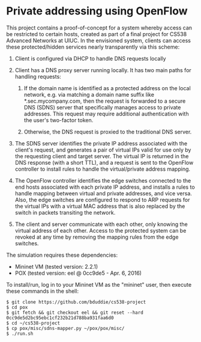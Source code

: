 # Private addressing using OpenFlow

This project contains a proof-of-concept for a system whereby access can be
restricted to certain hosts, created as part of a final project for CS538
Advanced Networks at UIUC. In the envisioned system, clients can access these
protected/hidden services nearly transparently via this scheme:

1. Client is configured via DHCP to handle DNS requests locally

1. Client has a DNS proxy server running locally. It has two main paths for
   handling requests:

   1. If the domain name is identified as a protected address on the local
      network, e.g. via matching a domain name suffix like *.sec.mycompany.com,
      then the request is forwarded to a secure DNS (SDNS) server that
      specifically manages access to private addresses. This request may
      require additional authentication with the user's two-factor token.

   1. Otherwise, the DNS request is proxied to the traditional DNS server.

1. The SDNS server identifies the private IP address associated with the
   client's request, and generates a pair of virtual IPs valid for use only by
   the requesting client and target server. The virtual IP is returned in the
   DNS response (with a short TTL), and a request is sent to the OpenFlow
   controller to install rules to handle the virtual/private address mapping.

1. The OpenFlow controller identifies the edge switches connected to the end
   hosts associated with each private IP address, and installs a rules to
   handle mapping between virtual and private addresses, and vice versa. Also,
   the edge switches are configured to respond to ARP requests for the virtual
   IPs with a virtual MAC address that is also replaced by the switch in
   packets transiting the network.

1. The client and server communicate with each other, only knowing the virtual
   address of each other. Access to the protected system can be revoked at any
   time by removing the mapping rules from the edge switches.

The simulation requires these dependencies:

* Mininet VM (tested version: 2.2.1)
* POX (tested version: eel @ 0cc9de5 - Apr. 6, 2016)

To install/run, log in to your Mininet VM as the "mininet" user, then execute
these commands in the shell:

```
$ git clone https://github.com/bduddie/cs538-project
$ cd pox
$ git fetch && git checkout eel && git reset --hard 0cc9de5d2bc95ebc1cf232b21d788ba931faa6d0
$ cd ~/cs538-project
$ cp pox/misc/sdns-mapper.py ~/pox/pox/misc/
$ ./run.sh
```
